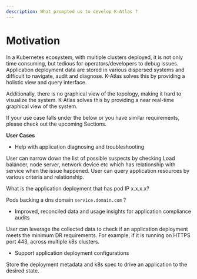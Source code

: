 ```yaml
---
description: What prompted us to develop K-Atlas ?
---
```


# Motivation

In a Kubernetes ecosystem, with multiple clusters deployed, it is not only time consuming, but tedious for operators/developers to debug issues. Application deployment data are stored in various dispersed systems and difficult to navigate, audit and diagnose. K-Atlas solves this by providing a holistic view and query interface.

Additionally, there is no graphical view of the topology, making it hard to visualize the system. K-Atlas solves this by providing a near real-time graphical view of the system.

If your use case falls under the below or you have similar requirements, please check out the upcoming Sections.

**User Cases**

* Help with application diagnosing and troubleshooting

User can narrow down the list of possible suspects by checking Load balancer, node server, network device etc which has relationship with service when the issue happened. User can query application resources by various criteria and relationship.

What is the application deployment that has pod IP x.x.x.x?

Pods backing a dns domain `service.domain.com` ?

* Improved, reconciled data and usage insights for application compliance audits

User can leverage the collected data to check if an application deployment meets the minimum DR requirements. For example, if it is running on HTTPS port 443, across multiple k8s clusters.

* Support application deployment configurations

Store the deployment metadata and k8s spec to drive an application to the desired state.







